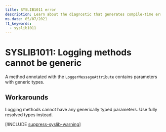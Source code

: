 ```yaml
---
title: SYSLIB1011 error
description: Learn about the diagnostic that generates compile-time error SYSLIB1011.
ms.date: 05/07/2021
f1_keywords:
  - syslib1011
---
```


# SYSLIB1011: Logging methods cannot be generic

A method annotated with the `LoggerMessageAttribute` contains parameters with generic types.

## Workarounds

Logging methods cannot have any generically typed parameters. Use fully resolved types instead.

[!INCLUDE [suppress-syslib-warning](includes/suppress-source-generator-diagnostics.md)]
